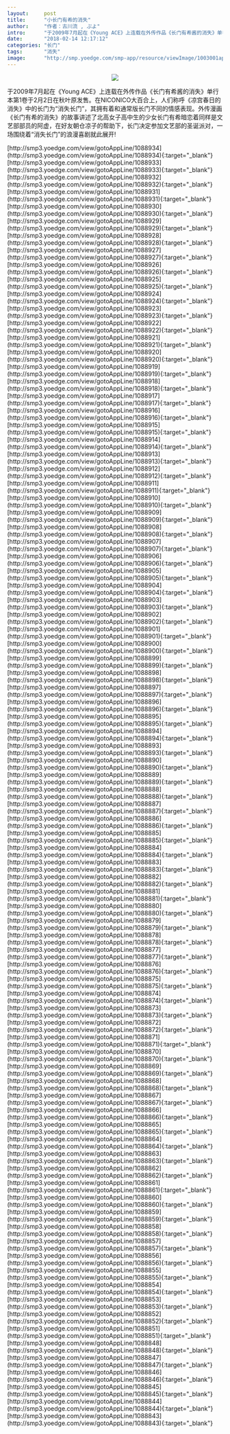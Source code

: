 ```yaml
---
layout:     post
title:      "小长门有希的消失"
author:     "作者：古川流 , ぷよ"
intro:      "于2009年7月起在《Young ACE》上连载在外传作品《长门有希酱的消失》单行本第1卷于2月2日在秋叶原发售。在NICONICO大百合上，人们称呼《凉宫春日的消失》中的长门为“消失长门”，其拥有着和通常版长门不同的情感表现。外传漫画《长门有希的消失》的故事讲述了北高女子高中生的少女长门有希暗恋着同样是文艺部部员的阿虚，在好友朝仓凉子的帮助下，长门决定参加文艺部的圣诞派对，一场围绕着“消失长门”的浪漫喜剧就此展开!"
date:       "2018-02-14 12:17:12"
categories: "长门"
tags:       "消失"
image:      "http://smp.yoedge.com/smp-app/resource/viewImage/1003001appline.png"
---
```

<div style="text-align: center">
<p><img src="http://smp.yoedge.com/smp-app/resource/viewImage/1003001appline.png"/></p>
</div>
<p class="post-meta">
<span>于2009年7月起在《Young ACE》上连载在外传作品《长门有希酱的消失》单行本第1卷于2月2日在秋叶原发售。在NICONICO大百合上，人们称呼《凉宫春日的消失》中的长门为“消失长门”，其拥有着和通常版长门不同的情感表现。外传漫画《长门有希的消失》的故事讲述了北高女子高中生的少女长门有希暗恋着同样是文艺部部员的阿虚，在好友朝仓凉子的帮助下，长门决定参加文艺部的圣诞派对，一场围绕着“消失长门”的浪漫喜剧就此展开!</span>
</p>
[http://smp3.yoedge.com/view/gotoAppLine/1088934](http://smp3.yoedge.com/view/gotoAppLine/1088934){:target="_blank"}
[http://smp3.yoedge.com/view/gotoAppLine/1088933](http://smp3.yoedge.com/view/gotoAppLine/1088933){:target="_blank"}
[http://smp3.yoedge.com/view/gotoAppLine/1088932](http://smp3.yoedge.com/view/gotoAppLine/1088932){:target="_blank"}
[http://smp3.yoedge.com/view/gotoAppLine/1088931](http://smp3.yoedge.com/view/gotoAppLine/1088931){:target="_blank"}
[http://smp3.yoedge.com/view/gotoAppLine/1088930](http://smp3.yoedge.com/view/gotoAppLine/1088930){:target="_blank"}
[http://smp3.yoedge.com/view/gotoAppLine/1088929](http://smp3.yoedge.com/view/gotoAppLine/1088929){:target="_blank"}
[http://smp3.yoedge.com/view/gotoAppLine/1088928](http://smp3.yoedge.com/view/gotoAppLine/1088928){:target="_blank"}
[http://smp3.yoedge.com/view/gotoAppLine/1088927](http://smp3.yoedge.com/view/gotoAppLine/1088927){:target="_blank"}
[http://smp3.yoedge.com/view/gotoAppLine/1088926](http://smp3.yoedge.com/view/gotoAppLine/1088926){:target="_blank"}
[http://smp3.yoedge.com/view/gotoAppLine/1088925](http://smp3.yoedge.com/view/gotoAppLine/1088925){:target="_blank"}
[http://smp3.yoedge.com/view/gotoAppLine/1088924](http://smp3.yoedge.com/view/gotoAppLine/1088924){:target="_blank"}
[http://smp3.yoedge.com/view/gotoAppLine/1088923](http://smp3.yoedge.com/view/gotoAppLine/1088923){:target="_blank"}
[http://smp3.yoedge.com/view/gotoAppLine/1088922](http://smp3.yoedge.com/view/gotoAppLine/1088922){:target="_blank"}
[http://smp3.yoedge.com/view/gotoAppLine/1088921](http://smp3.yoedge.com/view/gotoAppLine/1088921){:target="_blank"}
[http://smp3.yoedge.com/view/gotoAppLine/1088920](http://smp3.yoedge.com/view/gotoAppLine/1088920){:target="_blank"}
[http://smp3.yoedge.com/view/gotoAppLine/1088919](http://smp3.yoedge.com/view/gotoAppLine/1088919){:target="_blank"}
[http://smp3.yoedge.com/view/gotoAppLine/1088918](http://smp3.yoedge.com/view/gotoAppLine/1088918){:target="_blank"}
[http://smp3.yoedge.com/view/gotoAppLine/1088917](http://smp3.yoedge.com/view/gotoAppLine/1088917){:target="_blank"}
[http://smp3.yoedge.com/view/gotoAppLine/1088916](http://smp3.yoedge.com/view/gotoAppLine/1088916){:target="_blank"}
[http://smp3.yoedge.com/view/gotoAppLine/1088915](http://smp3.yoedge.com/view/gotoAppLine/1088915){:target="_blank"}
[http://smp3.yoedge.com/view/gotoAppLine/1088914](http://smp3.yoedge.com/view/gotoAppLine/1088914){:target="_blank"}
[http://smp3.yoedge.com/view/gotoAppLine/1088913](http://smp3.yoedge.com/view/gotoAppLine/1088913){:target="_blank"}
[http://smp3.yoedge.com/view/gotoAppLine/1088912](http://smp3.yoedge.com/view/gotoAppLine/1088912){:target="_blank"}
[http://smp3.yoedge.com/view/gotoAppLine/1088911](http://smp3.yoedge.com/view/gotoAppLine/1088911){:target="_blank"}
[http://smp3.yoedge.com/view/gotoAppLine/1088910](http://smp3.yoedge.com/view/gotoAppLine/1088910){:target="_blank"}
[http://smp3.yoedge.com/view/gotoAppLine/1088909](http://smp3.yoedge.com/view/gotoAppLine/1088909){:target="_blank"}
[http://smp3.yoedge.com/view/gotoAppLine/1088908](http://smp3.yoedge.com/view/gotoAppLine/1088908){:target="_blank"}
[http://smp3.yoedge.com/view/gotoAppLine/1088907](http://smp3.yoedge.com/view/gotoAppLine/1088907){:target="_blank"}
[http://smp3.yoedge.com/view/gotoAppLine/1088906](http://smp3.yoedge.com/view/gotoAppLine/1088906){:target="_blank"}
[http://smp3.yoedge.com/view/gotoAppLine/1088905](http://smp3.yoedge.com/view/gotoAppLine/1088905){:target="_blank"}
[http://smp3.yoedge.com/view/gotoAppLine/1088904](http://smp3.yoedge.com/view/gotoAppLine/1088904){:target="_blank"}
[http://smp3.yoedge.com/view/gotoAppLine/1088903](http://smp3.yoedge.com/view/gotoAppLine/1088903){:target="_blank"}
[http://smp3.yoedge.com/view/gotoAppLine/1088902](http://smp3.yoedge.com/view/gotoAppLine/1088902){:target="_blank"}
[http://smp3.yoedge.com/view/gotoAppLine/1088901](http://smp3.yoedge.com/view/gotoAppLine/1088901){:target="_blank"}
[http://smp3.yoedge.com/view/gotoAppLine/1088900](http://smp3.yoedge.com/view/gotoAppLine/1088900){:target="_blank"}
[http://smp3.yoedge.com/view/gotoAppLine/1088899](http://smp3.yoedge.com/view/gotoAppLine/1088899){:target="_blank"}
[http://smp3.yoedge.com/view/gotoAppLine/1088898](http://smp3.yoedge.com/view/gotoAppLine/1088898){:target="_blank"}
[http://smp3.yoedge.com/view/gotoAppLine/1088897](http://smp3.yoedge.com/view/gotoAppLine/1088897){:target="_blank"}
[http://smp3.yoedge.com/view/gotoAppLine/1088896](http://smp3.yoedge.com/view/gotoAppLine/1088896){:target="_blank"}
[http://smp3.yoedge.com/view/gotoAppLine/1088895](http://smp3.yoedge.com/view/gotoAppLine/1088895){:target="_blank"}
[http://smp3.yoedge.com/view/gotoAppLine/1088894](http://smp3.yoedge.com/view/gotoAppLine/1088894){:target="_blank"}
[http://smp3.yoedge.com/view/gotoAppLine/1088893](http://smp3.yoedge.com/view/gotoAppLine/1088893){:target="_blank"}
[http://smp3.yoedge.com/view/gotoAppLine/1088890](http://smp3.yoedge.com/view/gotoAppLine/1088890){:target="_blank"}
[http://smp3.yoedge.com/view/gotoAppLine/1088889](http://smp3.yoedge.com/view/gotoAppLine/1088889){:target="_blank"}
[http://smp3.yoedge.com/view/gotoAppLine/1088888](http://smp3.yoedge.com/view/gotoAppLine/1088888){:target="_blank"}
[http://smp3.yoedge.com/view/gotoAppLine/1088887](http://smp3.yoedge.com/view/gotoAppLine/1088887){:target="_blank"}
[http://smp3.yoedge.com/view/gotoAppLine/1088886](http://smp3.yoedge.com/view/gotoAppLine/1088886){:target="_blank"}
[http://smp3.yoedge.com/view/gotoAppLine/1088885](http://smp3.yoedge.com/view/gotoAppLine/1088885){:target="_blank"}
[http://smp3.yoedge.com/view/gotoAppLine/1088884](http://smp3.yoedge.com/view/gotoAppLine/1088884){:target="_blank"}
[http://smp3.yoedge.com/view/gotoAppLine/1088883](http://smp3.yoedge.com/view/gotoAppLine/1088883){:target="_blank"}
[http://smp3.yoedge.com/view/gotoAppLine/1088882](http://smp3.yoedge.com/view/gotoAppLine/1088882){:target="_blank"}
[http://smp3.yoedge.com/view/gotoAppLine/1088881](http://smp3.yoedge.com/view/gotoAppLine/1088881){:target="_blank"}
[http://smp3.yoedge.com/view/gotoAppLine/1088880](http://smp3.yoedge.com/view/gotoAppLine/1088880){:target="_blank"}
[http://smp3.yoedge.com/view/gotoAppLine/1088879](http://smp3.yoedge.com/view/gotoAppLine/1088879){:target="_blank"}
[http://smp3.yoedge.com/view/gotoAppLine/1088878](http://smp3.yoedge.com/view/gotoAppLine/1088878){:target="_blank"}
[http://smp3.yoedge.com/view/gotoAppLine/1088877](http://smp3.yoedge.com/view/gotoAppLine/1088877){:target="_blank"}
[http://smp3.yoedge.com/view/gotoAppLine/1088876](http://smp3.yoedge.com/view/gotoAppLine/1088876){:target="_blank"}
[http://smp3.yoedge.com/view/gotoAppLine/1088875](http://smp3.yoedge.com/view/gotoAppLine/1088875){:target="_blank"}
[http://smp3.yoedge.com/view/gotoAppLine/1088874](http://smp3.yoedge.com/view/gotoAppLine/1088874){:target="_blank"}
[http://smp3.yoedge.com/view/gotoAppLine/1088873](http://smp3.yoedge.com/view/gotoAppLine/1088873){:target="_blank"}
[http://smp3.yoedge.com/view/gotoAppLine/1088872](http://smp3.yoedge.com/view/gotoAppLine/1088872){:target="_blank"}
[http://smp3.yoedge.com/view/gotoAppLine/1088871](http://smp3.yoedge.com/view/gotoAppLine/1088871){:target="_blank"}
[http://smp3.yoedge.com/view/gotoAppLine/1088870](http://smp3.yoedge.com/view/gotoAppLine/1088870){:target="_blank"}
[http://smp3.yoedge.com/view/gotoAppLine/1088869](http://smp3.yoedge.com/view/gotoAppLine/1088869){:target="_blank"}
[http://smp3.yoedge.com/view/gotoAppLine/1088868](http://smp3.yoedge.com/view/gotoAppLine/1088868){:target="_blank"}
[http://smp3.yoedge.com/view/gotoAppLine/1088867](http://smp3.yoedge.com/view/gotoAppLine/1088867){:target="_blank"}
[http://smp3.yoedge.com/view/gotoAppLine/1088866](http://smp3.yoedge.com/view/gotoAppLine/1088866){:target="_blank"}
[http://smp3.yoedge.com/view/gotoAppLine/1088865](http://smp3.yoedge.com/view/gotoAppLine/1088865){:target="_blank"}
[http://smp3.yoedge.com/view/gotoAppLine/1088864](http://smp3.yoedge.com/view/gotoAppLine/1088864){:target="_blank"}
[http://smp3.yoedge.com/view/gotoAppLine/1088863](http://smp3.yoedge.com/view/gotoAppLine/1088863){:target="_blank"}
[http://smp3.yoedge.com/view/gotoAppLine/1088862](http://smp3.yoedge.com/view/gotoAppLine/1088862){:target="_blank"}
[http://smp3.yoedge.com/view/gotoAppLine/1088861](http://smp3.yoedge.com/view/gotoAppLine/1088861){:target="_blank"}
[http://smp3.yoedge.com/view/gotoAppLine/1088860](http://smp3.yoedge.com/view/gotoAppLine/1088860){:target="_blank"}
[http://smp3.yoedge.com/view/gotoAppLine/1088859](http://smp3.yoedge.com/view/gotoAppLine/1088859){:target="_blank"}
[http://smp3.yoedge.com/view/gotoAppLine/1088858](http://smp3.yoedge.com/view/gotoAppLine/1088858){:target="_blank"}
[http://smp3.yoedge.com/view/gotoAppLine/1088857](http://smp3.yoedge.com/view/gotoAppLine/1088857){:target="_blank"}
[http://smp3.yoedge.com/view/gotoAppLine/1088856](http://smp3.yoedge.com/view/gotoAppLine/1088856){:target="_blank"}
[http://smp3.yoedge.com/view/gotoAppLine/1088855](http://smp3.yoedge.com/view/gotoAppLine/1088855){:target="_blank"}
[http://smp3.yoedge.com/view/gotoAppLine/1088854](http://smp3.yoedge.com/view/gotoAppLine/1088854){:target="_blank"}
[http://smp3.yoedge.com/view/gotoAppLine/1088853](http://smp3.yoedge.com/view/gotoAppLine/1088853){:target="_blank"}
[http://smp3.yoedge.com/view/gotoAppLine/1088852](http://smp3.yoedge.com/view/gotoAppLine/1088852){:target="_blank"}
[http://smp3.yoedge.com/view/gotoAppLine/1088851](http://smp3.yoedge.com/view/gotoAppLine/1088851){:target="_blank"}
[http://smp3.yoedge.com/view/gotoAppLine/1088848](http://smp3.yoedge.com/view/gotoAppLine/1088848){:target="_blank"}
[http://smp3.yoedge.com/view/gotoAppLine/1088847](http://smp3.yoedge.com/view/gotoAppLine/1088847){:target="_blank"}
[http://smp3.yoedge.com/view/gotoAppLine/1088846](http://smp3.yoedge.com/view/gotoAppLine/1088846){:target="_blank"}
[http://smp3.yoedge.com/view/gotoAppLine/1088845](http://smp3.yoedge.com/view/gotoAppLine/1088845){:target="_blank"}
[http://smp3.yoedge.com/view/gotoAppLine/1088844](http://smp3.yoedge.com/view/gotoAppLine/1088844){:target="_blank"}
[http://smp3.yoedge.com/view/gotoAppLine/1088843](http://smp3.yoedge.com/view/gotoAppLine/1088843){:target="_blank"}


